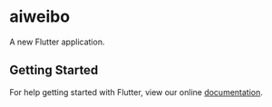 # aiweibo

A new Flutter application.

## Getting Started

For help getting started with Flutter, view our online
[documentation](https://flutter.io/).
